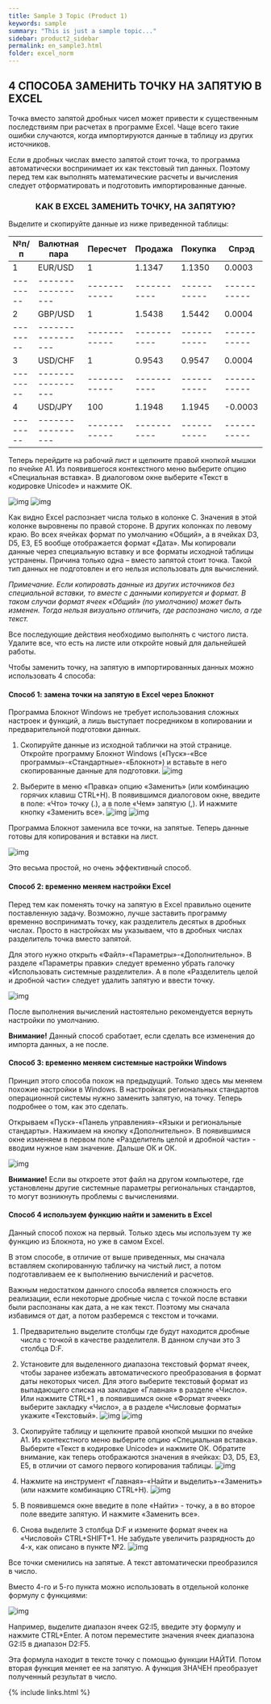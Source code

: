 ```yaml
---
title: Sample 3 Topic (Product 1)
keywords: sample
summary: "This is just a sample topic..."
sidebar: product2_sidebar
permalink: en_sample3.html
folder: excel_norm
---
```


## 4 СПОСОБА ЗАМЕНИТЬ ТОЧКУ НА ЗАПЯТУЮ В EXCEL

Точка вместо запятой дробных чисел может привести к существенным последствиям при расчетах в программе Excel. Чаще всего такие ошибки случаются, когда импортируются данные в таблицу из других источников.

Если в дробных числах вместо запятой стоит точка, то программа автоматически воспринимает их как текстовый тип данных. Поэтому перед тем как выполнять математические расчеты и вычисления следует отформатировать и подготовить импортированные данные.

### <center>КАК В EXCEL ЗАМЕНИТЬ ТОЧКУ, НА ЗАПЯТУЮ?</center>

Выделите и скопируйте данные из ниже приведенной таблицы:

| №**п/п** | **Валютная пара** | **Пересчет** | **Продажа** | **Покупка** | **Спрэд**   |
| -------- | ----------------- | ------------ | ----------- | ----------- | ----------- |
| 1 	   | EUR/USD	       | 1	          | 1.1347	    | 1.1350      | 0.0003      |
| -------- | ----------------- | ------------ | ----------- | ----------- | ----------- |
| 2	       | GBP/USD	       | 1	          | 1.5438	    | 1.5442      | 0.0004      |
| -------- | ----------------- | ------------ | ----------- | ----------- | ----------- |
| 3	       | USD/CHF	       | 1	          | 0.9543	    | 0.9547      | 0.0004      |
| -------- | ----------------- | ------------ | ----------- | ----------- | ----------- |
| 4	       | USD/JPY	       | 100	      | 1.1948	    | 1.1945      | -0.0003     |
| -------- | ----------------- | ------------ | ----------- | ----------- | ----------- |

Теперь перейдите на рабочий лист и щелкните правой кнопкой мышки по ячейке A1. Из появившегося контекстного меню выберите опцию «Специальная вставка». В диалоговом окне выберите «Текст в кодировке Unicode» и нажмите ОК.

![img](/images/img.png)
![img](/images/img.png)

Как видно Excel распознает числа только в колонке C. Значения в этой колонке выровнены по правой стороне. В других колонках по левому краю. Во всех ячейках формат по умолчанию «Общий», а в ячейках D3, D5, E3, E5 вообще отображается формат «Дата». Мы копировали данные через специальную вставку и все форматы исходной таблицы устранены. Причина только одна – вместо запятой стоит точка. Такой тип данных не подготовлен и его нельзя использовать для вычислений.

_Примечание. Если копировать данные из других источников без специальной вставки, то вместе с данными копируется и формат. В таком случаи формат ячеек «Общий» (по умолчанию) может быть изменен. Тогда нельзя визуально отличить, где распознано число, а где текст._

Все последующие действия необходимо выполнять с чистого листа. Удалите все, что есть на листе или откройте новый для дальнейшей работы.

Чтобы заменить точку, на запятую в импортированных данных можно использовать 4 способа:

#### Способ 1: замена точки на запятую в Excel через Блокнот

Программа Блокнот Windows не требует использования сложных настроек и функций, а лишь выступает посредником в копировании и предварительной подготовки данных.

1. Скопируйте данные из исходной таблички на этой странице. Откройте программу Блокнот Windows («Пуск»-«Все программы»-«Стандартные»-«Блокнот») и вставьте в него скопированные данные для подготовки.
        ![img](/images/img.png)

2. Выберите в меню «Правка» опцию «Заменить» (или комбинацию горячих клавиш CTRL+H). В появившимся диалоговом окне, введите в поле: «Что» точку (.), а в поле «Чем» запятую (,). И нажмите кнопку «Заменить все».
        ![img](/images/img.png)
        ![img](/images/img.png)

Программа Блокнот заменила все точки, на запятые. Теперь данные готовы для копирования и вставки на лист.

![img](/images/img.png)

Это весьма простой, но очень эффективный способ.

#### Способ 2: временно меняем настройки Excel

Перед тем как поменять точку на запятую в Excel правильно оцените поставленную задачу. Возможно, лучше заставить программу временно воспринимать точку, как разделитель десятых в дробных числах. Просто в настройках мы указываем, что в дробных числах разделитель точка вместо запятой.

Для этого нужно открыть «Файл»-«Параметры»-«Дополнительно». В разделе «Параметры правки» следует временно убрать галочку «Использовать системные разделители». А в поле «Разделитель целой и дробной части» следует удалить запятую и ввести точку.

![img](/images/img.png)

После выполнения вычислений настоятельно рекомендуется вернуть настройки по умолчанию.

**Внимание!** Данный способ сработает, если сделать все изменения до импорта данных, а не после.

#### Способ 3: временно меняем системные настройки Windows

Принцип этого способа похож на предыдущий. Только здесь мы меняем похожие настройки в Windows. В настройках региональных стандартов операционной системы нужно заменить запятую, на точку. Теперь подробнее о том, как это сделать.

Открываем «Пуск»-«Панель управления»-«Языки и региональные стандарты». Нажимаем на кнопку «Дополнительно». В появившимся окне изменяем в первом поле «Разделитель целой и дробной части» - вводим нужное нам значение. Дальше ОК и ОК.

![img](/images/img.png)

**Внимание!** Если вы откроете этот файл на другом компьютере, где установлены другие системные параметры региональных стандартов, то могут возникнуть проблемы с вычислениями.

#### Способ 4 используем функцию найти и заменить в Excel

Данный способ похож на первый. Только здесь мы используем ту же функцию из Блокнота, но уже в самом Excel.

В этом способе, в отличие от выше приведенных, мы сначала вставляем скопированную табличку на чистый лист, а потом подготавливаем ее к выполнению вычислений и расчетов.

Важным недостатком данного способа является сложность его реализации, если некоторые дробные числа с точкой после вставки были распознаны как дата, а не как текст. Поэтому мы сначала избавимся от дат, а потом разберемся с текстом и точками.

1. Предварительно выделите столбцы где будут находится дробные числа с точкой в качестве разделителя. В данном случаи это 3 столбца D:F.

2. Установите для выделенного диапазона текстовый формат ячеек, чтобы заранее избежать автоматического преобразования в формат даты некоторых чисел. Для этого выберите текстовый формат из выпадающего списка на закладке «Главная» в разделе «Число». Или нажмите CTRL+1 , в появившимся окне «Формат ячеек» выберите закладку «Число», а в разделе «Числовые форматы» укажите «Текстовый».
        ![img](/images/img.png)
        ![img](/images/img.png)

3. Скопируйте таблицу и щелкните правой кнопкой мышки по ячейке A1. Из контекстного меню выберите опцию «Специальная вставка». Выберите «Текст в кодировке Unicode» и нажмите ОК. Обратите внимание, как теперь отображаются значения в ячейках: D3, D5, E3, E5, в отличии от самого первого копирования таблицы.
        ![img](/images/img.png)

4. Нажмите на инструмент «Главная»-«Найти и выделить»-«Заменить» (или нажмите комбинацию CTRL+H).
        ![img](/images/img.png)

5. В появившемся окне введите в поле «Найти» - точку, а в во второе поле введите запятую. И нажмите «Заменить все».

6. Снова выделите 3 столбца D:F и измените формат ячеек на «Числовой» CTRL+SHIFT+1. Не забудьте увеличить разрядность до 4-х, как описано в пункте №2.
        ![img](/images/img.png)
        
Все точки сменились на запятые. А текст автоматически преобразился в число.

Вместо 4-го и 5-го пункта можно использовать в отдельной колонке формулу с функциями: 

![img](/images/img.png)

Например, выделите диапазон ячеек G2:I5, введите эту формулу и нажмите CTRL+Enter. А потом переместите значения ячеек диапазона G2:I5 в диапазон D2:F5.

Эта формула находит в тексте точку с помощью функции НАЙТИ. Потом вторая функция меняет ее на запятую. А функция ЗНАЧЕН преобразует полученный результат в число.

{% include links.html %}